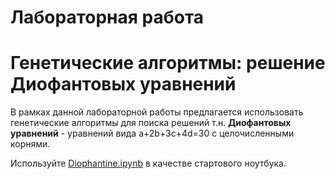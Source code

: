 # Лабораторная работа
# Генетические алгоритмы: решение Диофантовых уравнений

В рамках данной лабораторной работы предлагается использовать генетические алгоритмы для поиска решений т.н. **Диофантовых уравнений** - уравнений вида a+2b+3c+4d=30 с целочисленными корнями.

Используйте [Diophantine.ipynb](./Diophantine.ipynb) в качестве стартового ноутбука.
